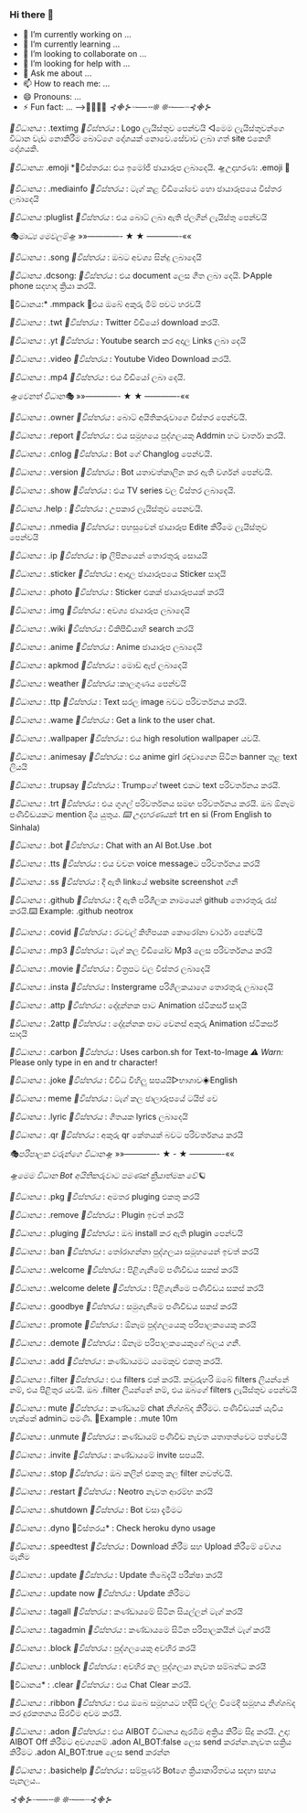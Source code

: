 ### Hi there 👋

- 🔭 I’m currently working on ...
- 🌱 I’m currently learning ...
- 👯 I’m looking to collaborate on ...
- 🤔 I’m looking for help with ...
- 💬 Ask me about ...
- 📫 How to reach me: ...
- 😄 Pronouns: ...
- ⚡ Fun fact: ...
-->🤟😆🙄🦾
*⊰᯽⊱┈──╌❊  ❊╌──┈⊰᯽⊱*

*🌟විධානය* : .textimg
*🚀විස්තරය* :  Logo ලැයිස්තුව පෙන්වයි
◁මෙම ලැයිස්තුවන්ගෙ විධාන වැඩ නොකිරීම  බොට්ගෙ දෝශයක් නොවෙ.සේවාව ලබා ගත් site එකෙහි දෝශයකි.

*🌟විධානය:* .emoji
*🚀විස්තරය: එය ඉමෝජි ඡායාරූප ලබාදෙයි.
🛸උදාහරණ: .emoji 🤪

*🌟විධානය* : .mediainfo
*🚀විස්තරය* : ටැග් කළ විඩියෝවෙ හො ඡායාරූපයෙ විස්තර ලබාදෙයි

*🌟විධානය* :pluglist
*🚀විස්තරය* : එය බොට් ලබා ඇති ප්ලගින් ලැයිස්තු පෙන්වයි

*🎭මාධ්‍ය මෙවලම්🛸*
»»————- ★ ★ ————-««

*🌟විධානය* : .song
*🚀විස්තරය* : ඔබට අවශ්‍ය සින්දු ලබාදෙයි

*🌟විධානය* .dcsong:
*🚀විස්තරය* : එය document ලෙස ගීත ලබා දෙයි.
▷Apple phone  සදහාද ක්‍රියා කරයි.

🌟විධානය:*  .mmpack
🚀එය ඔබේ අකුරු මීම් පවට හරවයි

*🌟විධානය* : .twt
*🚀විස්තරය* : Twitter වීඩියෝ download කරයි.

*🌟විධානය* : .yt
*🚀විස්තරය* : Youtube search කර අදාල Links ලබා දෙයි

*🌟විධානය* : .video
*🚀විස්තරය* : Youtube Video Download කරයි.

*🌟විධානය* : .mp4
*🚀විස්තරය* : එය වීඩියෝ ලබා දෙයි.

*🛸වෙනත් විධාන🎭*
»»————- ★ ★ ————-««

*🌟විධානය* : .owner
*🚀විස්තරය* : බොට් අයිතිකරුවාගෙ විස්තර පෙන්වයි.

*🌟විධානය* : .report
*🚀විස්තරය* : එය සමූහයෙ පුද්ගලයකු Addmin හට වාර්තා කරයි.

*🌟විධානය* : .cnlog
*🚀විස්තරය* : Bot ගේ Changlog පෙන්වයි.

*🌟විධානය* : .version 
*🚀විස්තරය* : Bot යතාවත්කාලින කර ඇති වර්ශන් පෙන්වයි.

*🌟විධානය* : .show
*🚀විස්තරය* : එය TV series වල විස්තර ලබාදෙයි.

*🌟විධානය* .help :
*🚀විස්තරය* : උපකාර ලැයිස්තුව පෙනවයි.

*🌟විධානය* : .nmedia
*🚀විස්තරය* : පහසුවෙන් ඡායාරූප Edite කිරීමෙ ලැයිස්තුව පෙන්වයි

*🌟විධානය* : .ip
*🚀විස්තරය* : ip ලිපිනයෙන් තොරතුරු සොයයි

*🌟විධානය* : .sticker
*🚀විස්තරය* : ආදාල ඡායාරූපයෙ Sticker සාදයි

*🌟විධානය* : .photo
*🚀විස්තරය* : Sticker එකක් ඡායාරූපයක් කරයි

*🌟විධානය* : .img
*🚀විස්තරය* : අවශ්‍ය ඡායාරූප ලබාදෙයි

*🌟විධානය* : .wiki
*🚀විස්තරය* : විකිපීඩියාහි search කරයි

*🌟විධානය* : .anime
*🚀විස්තරය* : Anime ඡායාරූප ලබාදෙයි

*🌟විධානය* : apkmod
*🚀විස්තරය* : මොඩ් ඇප් ලබාදෙයි

*🌟විධානය* : weather
*🚀විස්තරය* :කාලගුණය පෙන්වයි

*🌟විධානය* : .ttp
*🚀විස්තරය* : Text සරල image බවට පරිවර්තනය කරයි.

*🌟විධානය* : .wame
*🚀විස්තරය* : Get a link to the user chat.

*🌟විධානය* :  .wallpaper
*🚀විස්තරය* : එය high resolution wallpaper යවයි.

*🌟විධානය* : .animesay
*🚀විස්තරය* : එය anime girl රඳවාගෙන සිටින banner තුළ text ලියයි

*🌟විධානය* : .trupsay
*🚀විස්තරය* : Trumpගේ tweet එකට text පරිවර්තනය කරයි.

*🌟විධානය* : .trt
*🚀විස්තරය* : එය ගූගල් පරිවර්තනය සමඟ පරිවර්තනය කරයි. ඔබ ඕනෑම පණිවිඩයකට mention දිය යුතුය.
*⌨️ උදාහරණයක්:* trt en si (From English to Sinhala)

*🌟විධානය* : .bot
*🚀විස්තරය* : Chat with an AI Bot.Use .bot <message>

*🌟විධානය* : .tts
*🚀විස්තරය* : එය වචන voice messageට පරිවර්තනය කරයි

*🌟විධානය* : .ss
*🚀විස්තරය* : දී ඇති linkයේ website screenshot ගනී

*🌟විධානය* : .github
*🚀විස්තරය* : දී ඇති පරිශීලක නාමයෙන් github තොරතුරු රැස් කරයි.⌨️ Example: .github neotrox

*🌟විධානය* : .covid 
*🚀විස්තරය* : රටවල් කිහිපයක කොරෝනා වාර්ථා පෙන්වයි

*🌟විධානය* : .mp3
*🚀විස්තරය* : ටැග් කල වීඩියෝව Mp3 ලෙස පරිවර්තනය කරයි

*🌟විධානය* : .movie
*🚀විස්තරය* : චිත්‍රපට වල විස්තර ලබාදෙයි

*🌟විධානය* : .insta
*🚀විස්තරය* : Instergrame පරිශීලකයාගෙ තොරතුරු ලබාදෙයි

*🌟විධානය* : .attp
*🚀විස්තරය* : දේදුන්නක පාට Animation ස්ටිකර්ස් සාදයි

*🌟විධානය* : .2attp
*🚀විස්තරය* : දේදුන්නක පාට වෙනස් අකුරු Animation ස්ටිකර්ස් සාදයි

*🌟විධානය* : .carbon
*🚀විස්තරය* : Uses carbon.sh for Text-to-Image
*⚠️ Warn:* Please only type in en and tr character!

*🌟විධානය* : .joke
*🚀විස්තරය* : විවිධ විහිලු සපයයි▷භාශාව◈English

*🌟විධානය* : meme
*🚀විස්තරය* : ටැග් කල ඡාලාරූපයේ ටයිප් වෙ

*🌟විධානය* : .lyric
*🚀විස්තරය* : ගීතයක lyrics ලබාදෙයි

*🌟විධානය* : .qr
*🚀විස්තරය* : අකුරු qr කේතයක් බවට පරිවර්තනය කරයි

*🎭පරිපාලක වරුන්ගෙ විධාන🛸*
»»————- ★ - ★ ————-««

*🛸මෙම විධාන Bot අයිතිකරුවාට පමණක් ක්‍රියාත්මක වේ🪐*

*🌟විධානය* : .pkg
*🚀විස්තරය* : අමතර pluging එකතු කරයි

*🌟විධානය* : .remove
*🚀විස්තරය* : Plugin ඉවත් කරයි

*🌟විධානය* : .pluging  *🚀විස්තරය* : ඔබ install කර ඇති plugin පෙන්වයි

*🌟විධානය* : .ban 
*🚀විස්තරය* : තෝරාගන්නා පුද්ගලයා සමූහයෙන් ඉවත් කරයි

*🌟විධානය* : .welcome
*🚀විස්තරය* : පිළිගැනීමේ පණිවිඩය සකස් කරයි

*🌟විධානය* : .welcome delete
*🚀විස්තරය* : පිළිගැනීමෙ පණිවිඩය සකස් කරයි

*🌟විධානය* : .goodbye
*🚀විස්තරය* : සමුගැනීමෙ පණිවිඩය සකස් කරයි

*🌟විධානය* : .promote
*🚀විස්තරය* : ඕනෑම පුද්ගලයෙකු පරිපාලකයෙකු කරයි

*🌟විධානය* : .demote
*🚀විස්තරය* : ඕනෑම පරිපාලකයෙකුගේ බලය ගනී.

*🌟විධානය* : .add
*🚀විස්තරය* : කණ්ඩායමට යමෙකුව එකතු කරයි.

*🌟විධානය* : .filter
*🚀විස්තරය* : එය filters එක් කරයි. කවුරුහරි ඔබේ filters ලියන්නේ නම්, එය පිළිතුර යවයි. ඔබ .filter ලියන්නේ නම්, එය ඔබගේ filters ලැයිස්තුව පෙන්වයි

*🌟විධානය* : mute
*🚀විස්තරය* : කණ්ඩායම් chat නිශ්ශබ්ද කිරීමට. පණිවිඩයක් යැවිය හැක්කේ adminට පමණි. 🔳Example : .mute 10m

*🌟විධානය* : .unmute
*🚀විස්තරය* : කණ්ඩායම් පණිවිඩ නැවත යතාතත්වෙට පත්වෙයි

*🌟විධානය* : .invite
*🚀විස්තරය* : කණ්ඩායමේ invite සපයයි.

*🌟විධානය* : .stop
*🚀විස්තරය* : ඔබ කලින් එකතු කල filter නවත්වයි.

*🌟විධානය* : .restart
*🚀විස්තරය* : Neotro නැවත ආරම්භ කරයි

*🌟විධානය* : .shutdown
*🚀විස්තරය* : Bot වසා දැමීමට

*🌟විධානය* : .dyno
🚀විස්තරය* : Check heroku dyno usage

*🌟විධානය* : .speedtest
*🚀විස්තරය* : Download කිරීම සහ Upload කිරීමේ වේගය මැනීම

*🌟විධානය* : .update
*🚀විස්තරය* : Update තිබේදැයි පරීක්ෂා කරයි

*🌟විධානය* : .update now
*🚀විස්තරය* : Update කිරීමට

*🌟විධානය* : .tagall
*🚀විස්තරය* : කණ්ඩායමේ සිටින සියල්ලන් ටැග් කරයි

*🌟විධානය* : .tagadmin
*🚀විස්තරය* : කණ්ඩායමෙ සිටින පරිපාලකයින් ටැග් කරයි

*🌟විධානය* : .block
*🚀විස්තරය* : පුද්ගලයෙකු අවහිර කරයි

*🌟විධානය* : .unblock *🚀විස්තරය* : අවහිර කල පුද්ගලයා නැවත සම්බන්ධ කරයි

🌟විධානය* : .clear
*🚀විස්තරය* : එය Chat Clear කරයි.

*🌟විධානය* : .ribbon
*🚀විස්තරය* : එය ඔබෙ සමූහයට හදිසි එල්ල වීමෙදි සමූහය නිශ්ශබ්ද කර දුරකතනය සිරවීම අවම කරයි.

*🌟විධානය* : .adon
*🚀විස්තරය* : එය AIBOT විධානය ඇරඹීම අක්‍රිය කිරීම සිදු කරයි.
උදා: AIBOT Off කිරීමට අවශ්‍යනම් .adon AI_BOT:false ලෙස send කරන්න.නැවත සක්‍රිය කිරීමට .adon AI_BOT:true ලෙස send කරන්න

*🌟විධානය* : .basichelp
*🚀විස්තරය* : සම්පූර්ණ Botගෙ ක්‍රියාකාරිතවය සදහා සහය පැනලය..

*⊰᯽⊱┈──╌❊ ❊╌──┈⊰᯽⊱*
